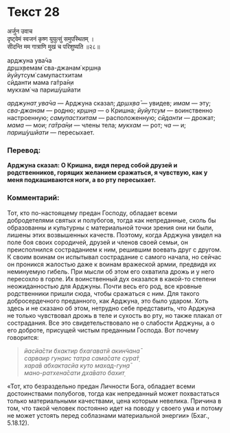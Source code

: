 # Текст 28

अर्जुन उवाच  
दृष्ट्वेमं स्वजनं कृष्ण युयुत्सुं समुपस्थितम् ।  
सीदन्ति मम गात्राणि मुखं च परिशुष्यति ॥२८॥

арджуна ува̄ча  
др̣шх̣вемам̇ сва-джанам̇ кр̣шн̣а  
йуйутсум̇ самупастхитам  
сӣданти мама га̄тра̄н̣и  
мукхам̇ ча париш́ушйати

_арджунат̣ ува̄ча_ — Арджуна сказал; _др̣шх̣ва̄_ — увидев; _имам_ — эту; _сва-джанам_ — родню; _кр̣шн̣а_ — о Кришна; _йуйутсум_ — воинственно настроенную; _самупастхитам_ — расположенную; _сӣданти_ — дрожат; _мама_ — мои; _га̄тра̄н̣и_ — члены тела; _мукхам_ — рот; _ча_ — и; _париш́ушйати_ — пересыхает.

### Перевод:

**Арджуна сказал: О Кришна, видя перед собой друзей и родственников, горящих желанием сражаться, я чувствую, как у меня подкашиваются ноги, а во рту пересыхает.**

### Комментарий:

Тот, кто по-настоящему предан Господу, обладает всеми добродетелями святых и полубогов, тогда как непреданные, сколь бы образованны и культурны с материальной точки зрения они ни были, лишены этих возвышенных качеств. Поэтому, когда Арджуна увидел на поле боя своих сородичей, друзей и членов своей семьи, он преисполнился состраданием к ним, решившим воевать друг с другом. К своим воинам он испытывал сострадание с самого начала, но сейчас он проникся жалостью даже к воинам вражеской армии, предвидя их неминуемую гибель. При мысли об этом его охватила дрожь и у него пересохло в горле. Их воинственный дух оказался в какой-то степени неожиданностью для Арджуны. Почти весь его род, все кровные родственники пришли сюда, чтобы сражаться с ним. Для такого добросердечного преданного, как Арджуна, это было ударом. Хоть здесь и не сказано об этом, нетрудно себе представить, что Арджуна не только чувствовал дрожь в теле и сухость во рту, но также плакал от сострадания. Все это свидетельствовало не о слабости Арджуны, а о его доброте, присущей чистым преданным Господа. Вот почему говорится:

> _йасйа̄сти бхактир бхагаватй акин̃чана̄  
> сарваир гун̣аис татра сама̄сате сура̄т̣_  
> _хара̄в абхактасйа куто махад-гун̣а̄  
> мано-ратхена̄сати дха̄вато бахит̣_

«Тот, кто безраздельно предан Личности Бога, обладает всеми достоинствами полубогов, тогда как непреданный может похвастаться только материальными качествами, цена которым невелика. Причина в том, что такой человек постоянно идет на поводу у своего ума и потому не может устоять перед соблазнами материальной энергии» (Бхаг., 5.18.12).